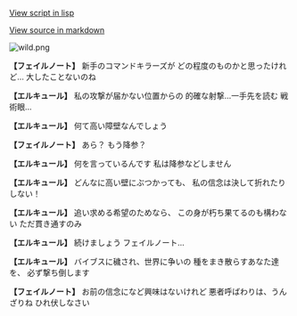 [View script in lisp](../scripts/110140341.txt)

[View source in markdown](110140341.md)

![wild.png](../images/backgrounds/wild.png)

**【フェイルノート】**
新手のコマンドキラーズが
どの程度のものかと思ったけれど…
大したことないのね

**【エルキュール】**
私の攻撃が届かない位置からの
的確な射撃…一手先を読む
戦術眼…

**【エルキュール】**
何て高い障壁なんでしょう

**【フェイルノート】**
あら？
もう降参？

**【エルキュール】**
何を言っているんです
私は降参などしません

**【エルキュール】**
どんなに高い壁にぶつかっても、
私の信念は決して折れたりしない！

**【エルキュール】**
追い求める希望のためなら、
この身が朽ち果てるのも構わない
ただ貫き通すのみ

**【エルキュール】**
続けましょう
フェイルノート…

**【エルキュール】**
バイブスに穢され、世界に争いの
種をまき散らすあなた達を、
必ず撃ち倒します

**【フェイルノート】**
お前の信念になど興味はないけれど
悪者呼ばわりは、うんざりね
ひれ伏しなさい